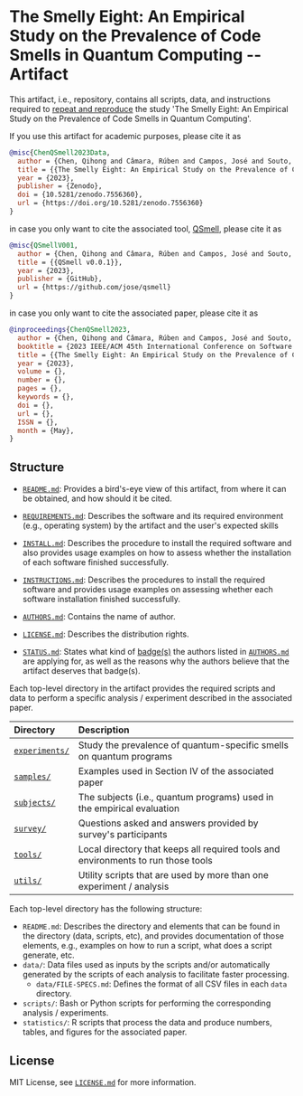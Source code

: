 # The Smelly Eight: An Empirical Study on the Prevalence of Code Smells in Quantum Computing -- Artifact

This artifact, i.e., repository, contains all scripts, data, and instructions required to [repeat and reproduce](https://www.acm.org/publications/policies/artifact-review-and-badging-current) the study 'The Smelly Eight: An Empirical Study on the Prevalence of Code Smells in Quantum Computing'.

If you use this artifact for academic purposes, please cite it as

```Bibtex
@misc{ChenQSmell2023Data,
  author = {Chen, Qihong and Câmara, Rúben and Campos, José and Souto, André and Ahmed, Iftekhar},
  title = {{The Smelly Eight: An Empirical Study on the Prevalence of Code Smells in Quantum Computing -- Artifact}},
  year = {2023},
  publisher = {Zenodo},
  doi = {10.5281/zenodo.7556360},
  url = {https://doi.org/10.5281/zenodo.7556360}
}
```

in case you only want to cite the associated tool, [QSmell](https://github.com/jose/qsmell), please cite it as

```Bibtex
@misc{QSmellV001,
  author = {Chen, Qihong and Câmara, Rúben and Campos, José and Souto, André and Ahmed, Iftekhar},
  title = {{QSmell v0.0.1}},
  year = {2023},
  publisher = {GitHub},
  url = {https://github.com/jose/qsmell}
}
```

in case you only want to cite the associated paper, please cite it as

```Bibtex
@inproceedings{ChenQSmell2023,
  author = {Chen, Qihong and Câmara, Rúben and Campos, José and Souto, André and Ahmed, Iftekhar},
  booktitle = {2023 IEEE/ACM 45th International Conference on Software Engineering (ICSE)},
  title = {{The Smelly Eight: An Empirical Study on the Prevalence of Code Smells in Quantum Computing}},
  year = {2023},
  volume = {},
  number = {},
  pages = {},
  keywords = {},
  doi = {},
  url = {},
  ISSN = {},
  month = {May},
}
```

## Structure

- [`README.md`](README.md): Provides a bird's-eye view of this artifact, from where it can be obtained, and how should it be cited.

- [`REQUIREMENTS.md`](REQUIREMENTS.md): Describes the software and its required environment (e.g., operating system) by the artifact and the user's expected skills

- [`INSTALL.md`](INSTALL.md): Describes the procedure to install the required software and also provides usage examples on how to assess whether the installation of each software finished successfully.

- [`INSTRUCTIONS.md`](INSTRUCTIONS.md): Describes the procedures to install the required software and provides usage examples on assessing whether each software installation finished successfully.

- [`AUTHORS.md`](AUTHORS.md): Contains the name of author.

- [`LICENSE.md`](LICENSE.md): Describes the distribution rights.

- [`STATUS.md`](STATUS.md): States what kind of [badge(s)](https://www.acm.org/publications/policies/artifact-review-and-badging-current) the authors listed in [`AUTHORS.md`](AUTHORS.md) are applying for, as well as the reasons why the authors believe that the artifact deserves that badge(s).


Each top-level directory in the artifact provides the required scripts and data to perform a specific analysis / experiment described in the associated paper.

| Directory                        | Description |
|:---------------------------------|:------------|
| [`experiments/`](experiments/)   | Study the prevalence of quantum-specific smells on quantum programs |
| [`samples/`](samples/)           | Examples used in Section IV of the associated paper |
| [`subjects/`](subjects/)         | The subjects (i.e., quantum programs) used in the empirical evaluation |
| [`survey/`](survey/)             | Questions asked and answers provided by survey's participants |
| [`tools/`](tools/)               | Local directory that keeps all required tools and environments to run those tools |
| [`utils/`](utils/)               | Utility scripts that are used by more than one experiment / analysis |

Each top-level directory has the following structure:
- `README.md`: Describes the directory and elements that can be found in the directory (data, scripts, etc), and provides documentation of those elements, e.g., examples on how to run a script, what does a script generate, etc.
- `data/`: Data files used as inputs by the scripts and/or automatically generated by the scripts of each analysis to facilitate faster processing.
  * `data/FILE-SPECS.md`: Defines the format of all CSV files in each `data` directory.
- `scripts/`: Bash or Python scripts for performing the corresponding analysis / experiments.
- `statistics/`: R scripts that process the data and produce numbers, tables, and figures for the associated paper.

## License

MIT License, see [`LICENSE.md`](LICENSE.md) for more information.
